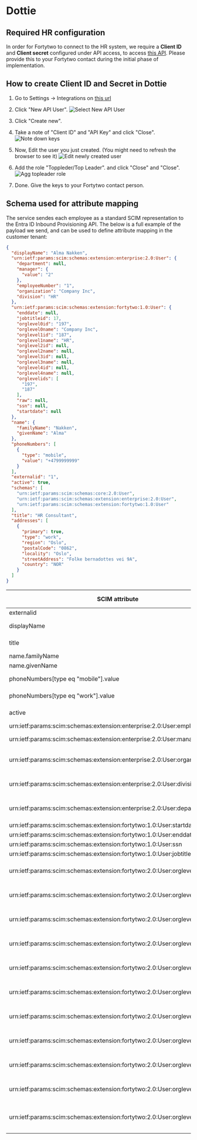 # Dottie

## Required HR configuration

In order for Fortytwo to connect to the HR system, we require a **Client ID** and **Client secret** configured under API access, to access [this API](https://api.dottie.no/swagger/index.html). Please provide this to your Fortytwo contact during the initial phase of implementation.

## How to create Client ID and Secret in Dottie

1. Go to Settings -> Integrations on [this url](https://app.dottie.no/settings/integrations/api)
2. Click "New API User".
![Select New API User](../media/dottie_api_1.png)

3. Click "Create new".
4. Take a note of "Client ID" and "API Key" and click "Close".
![Note down keys](../media/dottie_api_2.png)

5. Now, Edit the user you just created. (You might need to refresh the browser to see it)
![Edit newly created user](../media/dottie_api_3.png)

6. Add the role "Toppleder/Top Leader". and click "Close" and "Close".
![Agg topleader role](../media/dottie_api_4.png)

7. Done. Give the keys to your Fortytwo contact person.

## Schema used for attribute mapping

The service sendes each employee as a standard SCIM representation to the Entra ID Inbound Provisioning API. The below is a full example of the payload we send, and can be used to define attribute mapping in the customer tenant:

```JSON
{
  "displayName": "Alma Nakken",
  "urn:ietf:params:scim:schemas:extension:enterprise:2.0:User": {
    "department": null,
    "manager": {
      "value": "2"
    },
    "employeeNumber": "1",
    "organization": "Company Inc",
    "division": "HR"
  },
  "urn:ietf:params:scim:schemas:extension:fortytwo:1.0:User": {
    "enddate": null,
    "jobtitleid": 17,
    "orglevel0id": "197",
    "orglevel0name": "Company Inc",
    "orglevel1id": "187",
    "orglevel1name": "HR",
    "orglevel2id": null,
    "orglevel2name": null,
    "orglevel3id": null,
    "orglevel3name": null,
    "orglevel4id": null,
    "orglevel4name": null,
    "orglevelids": [
      "197",
      "187"
    ],
    "raw": null,
    "ssn": null,
    "startdate": null
  },
  "name": {
    "familyName": "Nakken",
    "givenName": "Alma"
  },
  "phoneNumbers": [
    {
      "type": "mobile",
      "value": "+4799999999"
    }
  ],
  "externalid": "1",
  "active": true,
  "schemas": [
    "urn:ietf:params:scim:schemas:core:2.0:User",
    "urn:ietf:params:scim:schemas:extension:enterprise:2.0:User",
    "urn:ietf:params:scim:schemas:extension:fortytwo:1.0:User"
  ],
  "title": "HR Consultant",
  "addresses": [
    {
      "primary": true,
      "type": "work",
      "region": "Oslo",
      "postalCode": "0862",
      "locality": "Oslo",
      "streetAddress": "Folke bernadottes vei 9A",
      "country": "NOR"
    }
  ]
}
```

| SCIM attribute                                                            | HR source object              | HR source attribute                                           |
|---------------------------------------------------------------------------|-------------------------------|---------------------------------------------------------------|
| externalid                                                                | Employee                      | employeeNumber                                                |
| displayName                                                               | Employee                      | firstname + lastname                                          |
| title                                                                     | Employee, JobTitle            | jobTitleId used to look in JobTitle                           |
| name.familyName                                                           | Employee                      | lastname                                                      |
| name.givenName                                                            | Employee                      | firstName                                                     |
| phoneNumbers[type eq "mobile"].value                                      | EmployeePhone                 | phoneNumber of kind 1                                         |
| phoneNumbers[type eq "work"].value                                        | EmployeePhone                 | phoneNumber of kind 0                                         |
| active                                                                    | Employee                      | firstDayOfWork, lastDayOfWork                                 |
| urn:ietf:params:scim:schemas:extension:enterprise:2.0:User:employeeNumber | Employee                      | employeeNumber                                                |
| urn:ietf:params:scim:schemas:extension:enterprise:2.0:User:manager        | Employee                      | employeeid of leaderId                                        |
| urn:ietf:params:scim:schemas:extension:enterprise:2.0:User:organization   | Employee, OrganizationUnit    | organizationUnitId used to get level 1 of org structure       |
| urn:ietf:params:scim:schemas:extension:enterprise:2.0:User:division       | Employee, OrganizationUnit    | organizationUnitId used to get level 2 of org structure       |
| urn:ietf:params:scim:schemas:extension:enterprise:2.0:User:department     | Employee, OrganizationUnit    | organizationUnitId used to get level 3 of org structure       |
| urn:ietf:params:scim:schemas:extension:fortytwo:1.0:User:startdate        | Employee                      | firstDayOfWork                                                |
| urn:ietf:params:scim:schemas:extension:fortytwo:1.0:User:enddate          | Employee                      | lastDayOfWork                                                 |
| urn:ietf:params:scim:schemas:extension:fortytwo:1.0:User:ssn              | UserProfile                   | nationalIdNumber                                              |
| urn:ietf:params:scim:schemas:extension:fortytwo:1.0:User:jobtitleid       | Employee                      | jobTitleId                                                    |
| urn:ietf:params:scim:schemas:extension:fortytwo:2.0:User:orglevel0name    | Employee, OrganizationUnit    | organizationUnitId used to get level 1 of org structure       |
| urn:ietf:params:scim:schemas:extension:fortytwo:2.0:User:orglevel1name    | Employee, OrganizationUnit    | organizationUnitId used to get level 2 of org structure       |
| urn:ietf:params:scim:schemas:extension:fortytwo:2.0:User:orglevel2name    | Employee, OrganizationUnit    | organizationUnitId used to get level 3 of org structure       |
| urn:ietf:params:scim:schemas:extension:fortytwo:2.0:User:orglevel3name    | Employee, OrganizationUnit    | organizationUnitId used to get level 4 of org structure       |
| urn:ietf:params:scim:schemas:extension:fortytwo:2.0:User:orglevel4name    | Employee, OrganizationUnit    | organizationUnitId used to get level 5 of org structure       |
| urn:ietf:params:scim:schemas:extension:fortytwo:2.0:User:orglevel0id      | Employee, OrganizationUnit    | organizationUnitId used to get level 1 of org structure       |
| urn:ietf:params:scim:schemas:extension:fortytwo:2.0:User:orglevel1id      | Employee, OrganizationUnit    | organizationUnitId used to get level 2 of org structure       |
| urn:ietf:params:scim:schemas:extension:fortytwo:2.0:User:orglevel2id      | Employee, OrganizationUnit    | organizationUnitId used to get level 3 of org structure       |
| urn:ietf:params:scim:schemas:extension:fortytwo:2.0:User:orglevel3id      | Employee, OrganizationUnit    | organizationUnitId used to get level 4 of org structure       |
| urn:ietf:params:scim:schemas:extension:fortytwo:2.0:User:orglevel4id      | Employee, OrganizationUnit    | organizationUnitId used to get level 5 of org structure       |
| urn:ietf:params:scim:schemas:extension:fortytwo:2.0:User:orglevelids      | Employee, OrganizationUnit    | organizationUnitId used to get all ids from the org structure |
